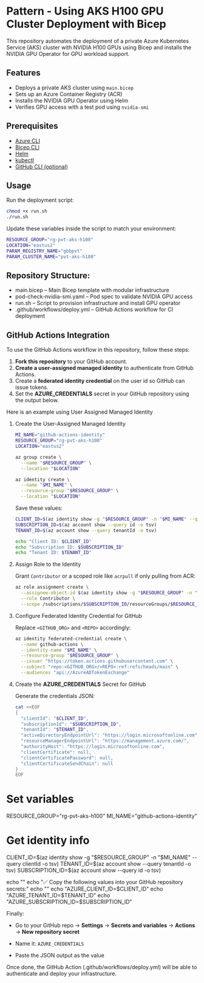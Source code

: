 # Pattern - Using AKS H100 GPU Cluster Deployment with Bicep

This repository automates the deployment of a private Azure Kubernetes Service (AKS) cluster with NVIDIA H100 GPUs using Bicep and installs the NVIDIA GPU Operator for GPU workload support.

## Features

- Deploys a private AKS cluster using `main.bicep`
- Sets up an Azure Container Registry (ACR)
- Installs the NVIDIA GPU Operator using Helm
- Verifies GPU access with a test pod using `nvidia-smi`

## Prerequisites

- [Azure CLI](https://learn.microsoft.com/en-us/cli/azure/)
- [Bicep CLI](https://learn.microsoft.com/en-us/azure/azure-resource-manager/bicep/install)
- [Helm](https://helm.sh/)
- [kubectl](https://kubernetes.io/docs/tasks/tools/)
- [GitHub CLI (optional)](https://cli.github.com/)

## Usage

Run the deployment script:

```bash
chmod +x run.sh
./run.sh
```

Update these variables inside the script to match your environment:

```bash
RESOURCE_GROUP="rg-pvt-aks-h100"
LOCATION="eastus2"
PARAM_REGISTRY_NAME="gbbpvt"
PARAM_CLUSTER_NAME="pvt-aks-h100"
```

## Repository Structure:

- main.bicep – Main Bicep template with modular infrastructure
- pod-check-nvidia-smi.yaml – Pod spec to validate NVIDIA GPU access
- run.sh – Script to provision infrastructure and install GPU operator
- .github/workflows/deploy.yml – GitHub Actions workflow for CI deployment

## GitHub Actions Integration

To use the GitHub Actions workflow in this repository, follow these steps:

1. **Fork this repository** to your GitHub account.
1. **Create a user-assigned managed identity** to authenticate from GitHub Actions.
1. Create a **federated identity credential** on the user id so GitHub can issue tokens.
1. Set the **AZURE_CREDENTIALS** secret in your GitHub repository using the output below.

Here is an example using User Assigned Managed Identity

1. Create the User-Assigned Managed Identity

    ```bash
    MI_NAME="github-actions-identity"
    RESOURCE_GROUP="rg-pvt-aks-h100"
    LOCATION="eastus2"
    
    az group create \
      --name "$RESOURCE_GROUP" \
      --location "$LOCATION"

    az identity create \
      --name "$MI_NAME" \
      --resource-group "$RESOURCE_GROUP" \
      --location "$LOCATION"
    ```

    Save these values:

    ```bash
    CLIENT_ID=$(az identity show -g "$RESOURCE_GROUP" -n "$MI_NAME" --query clientId -o tsv)
    SUBSCRIPTION_ID=$(az account show --query id -o tsv)
    TENANT_ID=$(az account show --query tenantId -o tsv)
    
    echo "Client ID: $CLIENT_ID"
    echo "Subscription ID: $SUBSCRIPTION_ID"
    echo "Tenant ID: $TENANT_ID"
    ```

1. Assign Role to the Identity

    Grant `Contributor` or a scoped role like `acrpull` if only pulling from ACR:

    ```bash
    az role assignment create \
      --assignee-object-id $(az identity show -g "$RESOURCE_GROUP" -n "$MI_NAME" --query principalId -o tsv) \
      --role Contributor \
      --scope /subscriptions/$SUBSCRIPTION_ID/resourceGroups/$RESOURCE_GROUP
    ```

1. Configure Federated Identity Credential for GitHub

    Replace `<GITHUB_ORG>` and `<REPO>` accordingly:

    ```bash
    az identity federated-credential create \
      --name github-actions \
      --identity-name "$MI_NAME" \
      --resource-group "$RESOURCE_GROUP" \
      --issuer "https://token.actions.githubusercontent.com" \
      --subject "repo:<GITHUB_ORG>/<REPO>:ref:refs/heads/main" \
      --audiences "api://AzureADTokenExchange"
    ```

1. Create the **AZURE_CREDENTIALS** Secret for GitHub

    Generate the credentials JSON:

    ```bash
    cat <<EOF
    {
      "clientId": "$CLIENT_ID",
      "subscriptionId": "$SUBSCRIPTION_ID",
      "tenantId": "$TENANT_ID",
      "activeDirectoryEndpointUrl": "https://login.microsoftonline.com",
      "resourceManagerEndpointUrl": "https://management.azure.com/",
      "authorityHost": "https://login.microsoftonline.com",
      "clientCertificate": null,
      "clientCertificatePassword": null,
      "clientCertificateSendChain": null
    }
    EOF
    ```

# Set variables
RESOURCE_GROUP="rg-pvt-aks-h100"
MI_NAME="github-actions-identity"

# Get identity info
CLIENT_ID=$(az identity show -g "$RESOURCE_GROUP" -n "$MI_NAME" --query clientId -o tsv)
TENANT_ID=$(az account show --query tenantId -o tsv)
SUBSCRIPTION_ID=$(az account show --query id -o tsv)

echo ""
echo "✅ Copy the following values into your GitHub repository secrets:"
echo ""
echo "AZURE_CLIENT_ID=$CLIENT_ID"
echo "AZURE_TENANT_ID=$TENANT_ID"
echo "AZURE_SUBSCRIPTION_ID=$SUBSCRIPTION_ID"


Finally:

* Go to your GitHub repo → **Settings** → **Secrets and variables** → **Actions** → **New repository secret**

* Name it: `AZURE_CREDENTIALS`

* Paste the JSON output as the value

Once done, the GitHub Action (.github/workflows/deploy.yml) will be able to authenticate and deploy your infrastructure.